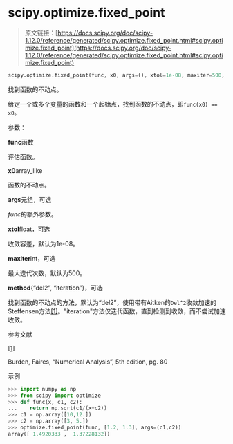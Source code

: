# scipy.optimize.fixed_point

> 原文链接：[https://docs.scipy.org/doc/scipy-1.12.0/reference/generated/scipy.optimize.fixed_point.html#scipy.optimize.fixed_point](https://docs.scipy.org/doc/scipy-1.12.0/reference/generated/scipy.optimize.fixed_point.html#scipy.optimize.fixed_point)

```py
scipy.optimize.fixed_point(func, x0, args=(), xtol=1e-08, maxiter=500, method='del2')
```

找到函数的不动点。

给定一个或多个变量的函数和一个起始点，找到函数的不动点，即`func(x0) == x0`。

参数：

**func**函数

评估函数。

**x0**array_like

函数的不动点。

**args**元组，可选

*func*的额外参数。

**xtol**float，可选

收敛容差，默认为1e-08。

**maxiter**int，可选

最大迭代次数，默认为500。

**method**{“del2”, “iteration”}，可选

找到函数的不动点的方法，默认为“del2”，使用带有Aitken的`Del^2`收敛加速的Steffensen方法[[1]](#rf001026ae057-1)。"iteration"方法仅迭代函数，直到检测到收敛，而不尝试加速收敛。

参考文献

[[1](#id1)]

Burden, Faires, “Numerical Analysis”, 5th edition, pg. 80

示例

```py
>>> import numpy as np
>>> from scipy import optimize
>>> def func(x, c1, c2):
...    return np.sqrt(c1/(x+c2))
>>> c1 = np.array([10,12.])
>>> c2 = np.array([3, 5.])
>>> optimize.fixed_point(func, [1.2, 1.3], args=(c1,c2))
array([ 1.4920333 ,  1.37228132]) 
```

